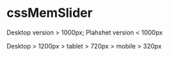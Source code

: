 # cssMemSlider

Desktop version > 1000px;
Plahshet version < 1000px

Desktop > 1200px > tablet > 720px > mobile > 320px

